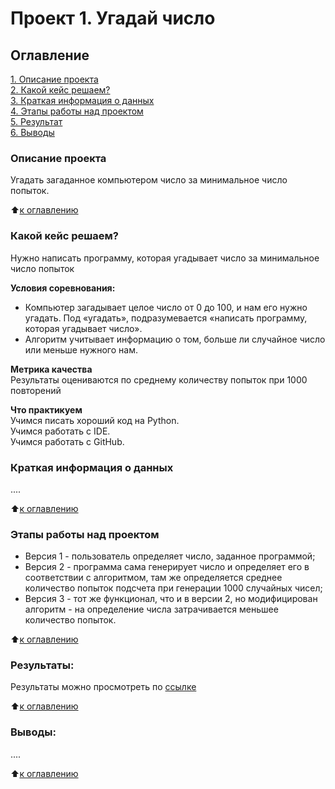 # Проект 1. Угадай число

## Оглавление  
[1. Описание проекта](.README.md#Описание-проекта)  
[2. Какой кейс решаем?](.README.md#Какой-кейс-решаем)  
[3. Краткая информация о данных](.README.md#Краткая-информация-о-данных)  
[4. Этапы работы над проектом](.README.md#Этапы-работы-над-проектом)  
[5. Результат](.README.md#Результат)    
[6. Выводы](.README.md#Выводы) 

### Описание проекта    
Угадать загаданное компьютером число за минимальное число попыток.

:arrow_up:[к оглавлению](_)


### Какой кейс решаем?    
Нужно написать программу, которая угадывает число за минимальное число попыток

**Условия соревнования:**  
- Компьютер загадывает целое число от 0 до 100, и нам его нужно угадать. Под «угадать», подразумевается «написать программу, которая угадывает число».
- Алгоритм учитывает информацию о том, больше ли случайное число или меньше нужного нам.

**Метрика качества**     
Результаты оцениваются по среднему количеству попыток при 1000 повторений

**Что практикуем**     
Учимся писать хороший код на Python.  
Учимся работать с IDE.  
Учимся работать с GitHub.


### Краткая информация о данных
....
  
:arrow_up:[к оглавлению](.README.md#Оглавление)


### Этапы работы над проектом  
* Версия 1 - пользователь определяет число, заданное программой;  
* Версия 2 - программа сама генерирует число и определяет его в соответствии с алгоритмом, там же определяется среднее количество попыток подсчета при генерации 1000 случайных чисел;
* Версия 3 - тот же функционал, что и в версии 2, но модифицирован алгоритм - на определение числа затрачивается меньшее количество попыток.  

:arrow_up:[к оглавлению](.README.md#Оглавление)


### Результаты:  
Результаты можно просмотреть по [ссылке](https://github.com/Spirit1408/DSS/blob/main/Project_1%20(homework)/game.ipynb)

:arrow_up:[к оглавлению](.README.md#Оглавление)


### Выводы:  
....

:arrow_up:[к оглавлению](.README.md#Оглавление)